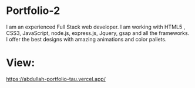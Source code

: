 # Portfolio-2
I am an experienced Full Stack web developer. I am working with HTML5 , CSS3, JavaScript, node.js, express.js, Jquery, gsap and all the frameworks. I offer the best designs with amazing animations and color pallets.

# View:
https://abdullah-portfolio-tau.vercel.app/
